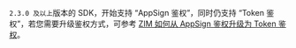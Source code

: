 <Warning title="Warning">

`2.3.0 及以上`版本的 SDK，开始支持 “AppSign 鉴权”，同时仍支持 “Token 鉴权”，若您需要升级鉴权方式，可参考 [ZIM 如何从 AppSign 鉴权升级为 Token 鉴权](http://doc-zh.zego.im/faq/token_upgrade_zim)。
</Warning>






